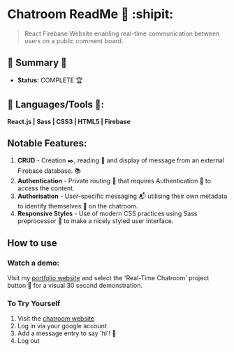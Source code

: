 
# Chatroom ReadMe :calling: :shipit:
> React Firebase Website enabling real-time communication between users on a public comment board.

## :satellite: Summary :satellite:
   - __Status:__ COMPLETE :trophy:

## :hammer: Languages/Tools :hammer::
__React.js | Sass | CSS3 | HTML5 | Firebase__

## Notable Features:
1. __CRUD__ - Creation :black_nib:, reading :green_book: and display of message from an external Firebase database. :books:
2. __Authentication__ - Private routing :ticket: that requires Authentication :cop: to access the content. 
3. __Authorisation__ - User-specific messaging :mailbox_with_mail: utilising their own metadata to identify themselves :man: on the chatroom.
4. __Responsive Styles__ - Use of modern CSS practices using Sass preprocessor :nail_care: to make a nicely styled user interface.

## How to use
### Watch a demo:
Visit my [portfolio website](https://tobymould.com/) and select the 'Real-Time Chatroom' project button :black_square_button: for a visual 30 second demonstration.

### To Try Yourself
1. Visit the [chatroom website](https://realtime-chatroom-ea4d6.web.app/)
2. Log in via your google account 
3. Add a message entry to say 'hi'! :wave:
4. Log out 
